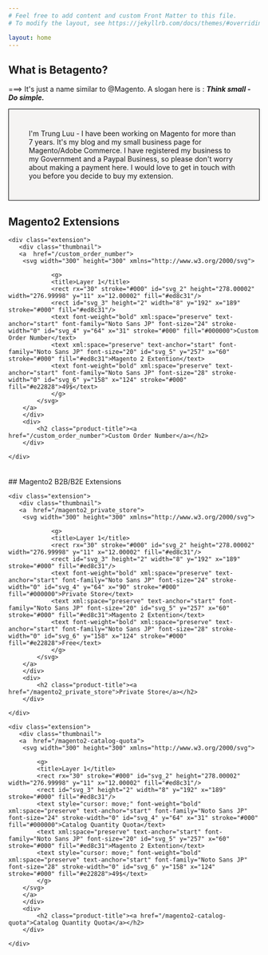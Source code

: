 ```yaml
---
# Feel free to add content and custom Front Matter to this file.
# To modify the layout, see https://jekyllrb.com/docs/themes/#overriding-theme-defaults

layout: home
---
```

## What is Betagento?
===> It's just a name similar to @Magento. A slogan here is : ***Think small - Do simple.***

<div style="background: #f5f4f3; border: 1px solid #000; padding: 40px; ">
I'm Trung Luu - I have been working on Magento for more than 7 years. It's my blog and my small business page for Magento/Adobe Commerce.
I have registered my business to my Government and a Paypal Business, so please don't worry about making a payment here. I would love to get in touch with you before you decide to buy my extension.
</div>

## Magento2 Extensions
<div class="extensions-grid grid grid-cols-3 gap-1">

    
    <div class="extension">
       <div class="thumbnail"> 
       <a  href="/custom_order_number">
        <svg width="300" height="300" xmlns="http://www.w3.org/2000/svg">

                <g>
                <title>Layer 1</title>
                <rect rx="30" stroke="#000" id="svg_2" height="278.00002" width="276.99998" y="11" x="12.00002" fill="#ed8c31"/>
                <rect id="svg_3" height="2" width="8" y="192" x="189" stroke="#000" fill="#ed8c31"/>
                <text font-weight="bold" xml:space="preserve" text-anchor="start" font-family="Noto Sans JP" font-size="24" stroke-width="0" id="svg_4" y="64" x="31" stroke="#000" fill="#000000">Custom Order Number</text>
                <text xml:space="preserve" text-anchor="start" font-family="Noto Sans JP" font-size="20" id="svg_5" y="257" x="60" stroke="#000" fill="#ed8c31">Magento 2 Extention</text>
                <text font-weight="bold" xml:space="preserve" text-anchor="start" font-family="Noto Sans JP" font-size="28" stroke-width="0" id="svg_6" y="158" x="124" stroke="#000" fill="#e22828">49$</text>
                </g>
            </svg>
        </a>
        </div>
        <div>
            <h2 class="product-title"><a href="/custom_order_number">Custom Order Number</a></h2>
        </div>

    </div>

</div>
<div style="margin: 10px 0; height: 10px;"></div>
## Magento2 B2B/B2E Extensions

<div class="extensions-grid grid grid-cols-3 gap-1">
    
    <div class="extension">
       <div class="thumbnail"> 
       <a  href="/magento2_private_store">
        <svg width="300" height="300" xmlns="http://www.w3.org/2000/svg">

                <g>
                <title>Layer 1</title>
                <rect rx="30" stroke="#000" id="svg_2" height="278.00002" width="276.99998" y="11" x="12.00002" fill="#ed8c31"/>
                <rect id="svg_3" height="2" width="8" y="192" x="189" stroke="#000" fill="#ed8c31"/>
                <text font-weight="bold" xml:space="preserve" text-anchor="start" font-family="Noto Sans JP" font-size="24" stroke-width="0" id="svg_4" y="64" x="90" stroke="#000" fill="#000000">Private Store</text>
                <text xml:space="preserve" text-anchor="start" font-family="Noto Sans JP" font-size="20" id="svg_5" y="257" x="60" stroke="#000" fill="#ed8c31">Magento 2 Extention</text>
                <text font-weight="bold" xml:space="preserve" text-anchor="start" font-family="Noto Sans JP" font-size="28" stroke-width="0" id="svg_6" y="158" x="124" stroke="#000" fill="#e22828">Free</text>
                </g>
            </svg>
        </a>
        </div>
        <div>
            <h2 class="product-title"><a href="/magento2_private_store">Private Store</a></h2>
        </div>

    </div>

    <div class="extension">
       <div class="thumbnail"> 
       <a  href="/magento2-catalog-quota">
        <svg width="300" height="300" xmlns="http://www.w3.org/2000/svg">

            <g>
            <title>Layer 1</title>
            <rect rx="30" stroke="#000" id="svg_2" height="278.00002" width="276.99998" y="11" x="12.00002" fill="#ed8c31"/>
            <rect id="svg_3" height="2" width="8" y="192" x="189" stroke="#000" fill="#ed8c31"/>
            <text style="cursor: move;" font-weight="bold" xml:space="preserve" text-anchor="start" font-family="Noto Sans JP" font-size="24" stroke-width="0" id="svg_4" y="64" x="31" stroke="#000" fill="#000000">Catalog Quantity Quota</text>
            <text xml:space="preserve" text-anchor="start" font-family="Noto Sans JP" font-size="20" id="svg_5" y="257" x="60" stroke="#000" fill="#ed8c31">Magento 2 Extention</text>
            <text style="cursor: move;" font-weight="bold" xml:space="preserve" text-anchor="start" font-family="Noto Sans JP" font-size="28" stroke-width="0" id="svg_6" y="158" x="124" stroke="#000" fill="#e22828">49$</text>
            </g>
        </svg>
        </a>
        </div>
        <div>
            <h2 class="product-title"><a href="/magento2-catalog-quota">Catalog Quantity Quota</a></h2>
        </div>

    </div>

    

</div>
